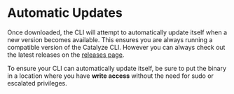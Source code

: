 # Automatic Updates

Once downloaded, the CLI will attempt to automatically update itself when a new version becomes available. This ensures you are always running a compatible version of the Catalyze CLI. However you can always check out the latest releases on the [releases page](https://github.com/catalyzeio/cli/releases).

To ensure your CLI can automatically update itself, be sure to put the binary in a location where you have **write access** without the need for sudo or escalated privileges.
